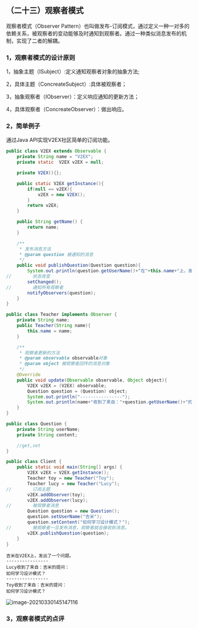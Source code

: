 ## （二十三）观察者模式

观察者模式（Observer Pattern）也叫做发布-订阅模式，通过定义一种一对多的依赖关系，被观察者的变动能够及时通知到观察者。通过一种类似消息发布的机制，实现了二者的解耦。

### 1，观察者模式的设计原则

1，抽象主题（ISubject）:定义通知观察者对象的抽象方法;

2，具体主题（ConcreateSubject）:具体被观察者；

3，抽象观察者（IObserver）：定义响应通知的更新方法；

4，具体观察者（ConcreateObserver）：做出响应。

### 2，简单例子

通过Java API实现V2EX社区简单的订阅功能。

```java
public class V2EX extends Observable {
    private String name = "V2EX";
    private static  V2EX v2EX = null;

    private V2EX(){};

    public static V2EX getInstance(){
        if(null == v2EX){
            v2EX = new V2EX();
        }
        return v2EX;
    }

    public String getName() {
        return name;
    }

    /**
     * 发布消息方法
     * @param question 被通知的消息
     */
    public void publishQuestion(Question question){
        System.out.println(question.getUserName()+"在"+this.name+"上，发出了一个问题。");
//        状态改变
        setChanged();
//        通知所有观察者
        notifyObservers(question);
    }
}
```

```java
public class Teacher implements Observer {
    private String name;
    public Teacher(String name){
        this.name = name;
    }

    /**
     * 观察者更新的方法
     * @param observable observable对象
     * @param object 被观察者回传的消息对象
     */
    @Override
    public void update(Observable observable, Object object){
        V2EX v2EX = (V2EX) observable;
        Question question = (Question) object;
        System.out.println("----------------");
        System.out.println(name+"收到了来自："+question.getUserName()+"的提问：\n"+question.getContent());
    }
}
```

```java
public class Question {
    private String userName;
    private String content;

    //get,set
}
```

```java
public class Client {
    public static void main(String[] args) {
        V2EX v2EX = V2EX.getInstance();
        Teacher toy = new Teacher("Toy");
        Teacher lucy = new Teacher("Lucy");
//        订阅主题
        v2EX.addObserver(toy);
        v2EX.addObserver(lucy);
//        被观察者消息
        Question question = new Question();
        question.setUserName("吉米");
        question.setContent("如何学习设计模式？");
//        被观察者一旦发布消息，观察者就会接收到消息。
        v2EX.publishQuestion(question);
    }
}
```

```
吉米在V2EX上，发出了一个问题。
----------------
Lucy收到了来自：吉米的提问：
如何学习设计模式？
----------------
Toy收到了来自：吉米的提问：
如何学习设计模式？
```

![image-20210330145147116](https://cdn.jsdelivr.net/gh/hellolsk/imageSource//imageblog/20210330150506.png)

### 3，观察者模式的点评

